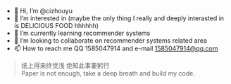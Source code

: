 - 👋 Hi, I’m @cizhouyu
- 👀 I’m interested in (maybe the only thing I really and deeply interasted in is DELICIOUS FOOD hhhhhh)
- 🌱 I’m currently learning recommender systems
- 💞️ I’m looking to collaborate on recommender systems related area
- 📫 How to reach me QQ 1585047914 and e-mail 1585047914@qq.com
>纸上得来终觉浅 绝知此事要躬行                 
>Paper is not enough, take a deep breath and build my code.
<!---
cizhouyu/cizhouyu is a ✨ special ✨ repository because its `README.md` (this file) appears on your GitHub profile.
You can click the Preview link to take a look at your changes.
--->
